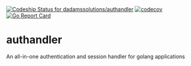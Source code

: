 [![Codeship Status for dadamssolutions/authandler](https://app.codeship.com/projects/6d79d130-7251-0138-acb6-62b8c491274d/status?branch=master)](https://app.codeship.com/projects/395567) [![codecov](https://codecov.io/gh/dadamssolutions/authandler/branch/master/graph/badge.svg)](https://codecov.io/gh/dadamssolutions/authandler) [![Go Report Card](https://goreportcard.com/badge/github.com/dadamssolutions/authandler)](https://goreportcard.com/report/github.com/dadamssolutions/authandler)
# authandler
An all-in-one authentication and session handler for golang applications
